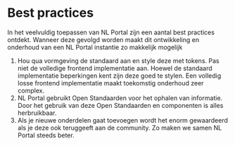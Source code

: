 # Best practices

In het veelvuldig toepassen van NL Portal zijn een aantal best practices ontdekt. 
Wanneer deze gevolgd worden maakt dit ontwikkeling en onderhoud van een NL Portal 
instantie zo makkelijk mogelijk

1. Hou qua vormgeving de standaard aan en style deze met tokens. Pas niet de volledige 
frontend implementatie aan. Hoewel de standaard implementatie beperkingen kent zijn deze 
goed te stylen. Een volledig losse frontend implementatie maakt toekomstig onderhoud zeer complex.
2. NL Portal gebruikt Open Standaarden voor het ophalen van informatie. Door het gebruik
van deze Open Standaarden en componenten is alles herbruikbaar.
3. Als je nieuwe onderdelen gaat toevoegen wordt het enorm gewaardeerd als je deze 
ook teruggeeft aan de community. Zo maken we samen NL Portal steeds beter.
